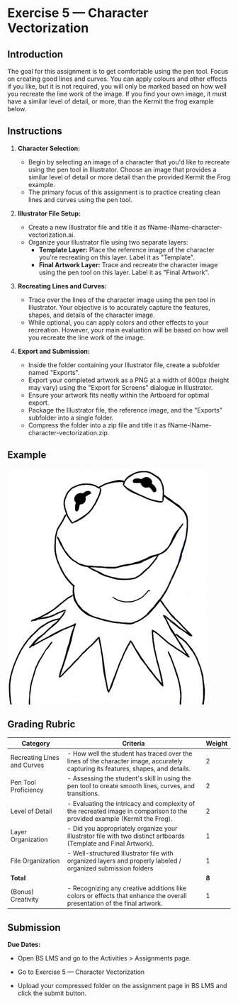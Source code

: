 # Exercise 5 — Character Vectorization

## Introduction

The goal for this assignment is to get comfortable using the pen tool. Focus on creating good lines and curves. You can apply colours and other effects if you like, but it is not required, you will only be marked based on how well you recreate the line work of the image. If you find your own image, it must have a similar level of detail, or more, than the Kermit the frog example below.

<ClientOnly>
  <Countdown date="2023-10-09">

## Instructions

1. **Character Selection:**

   - Begin by selecting an image of a character that you'd like to recreate using the pen tool in Illustrator. Choose an image that provides a similar level of detail or more detail than the provided Kermit the Frog example.
   - The primary focus of this assignment is to practice creating clean lines and curves using the pen tool.

2. **Illustrator File Setup:**

   - Create a new Illustrator file and title it as fName-lName-character-vectorization.ai.
   - Organize your Illustrator file using two separate layers:
     - **Template Layer:** Place the reference image of the character you're recreating on this layer. Label it as "Template".
     - **Final Artwork Layer:** Trace and recreate the character image using the pen tool on this layer. Label it as "Final Artwork".

3. **Recreating Lines and Curves:**

   - Trace over the lines of the character image using the pen tool in Illustrator. Your objective is to accurately capture the features, shapes, and details of the character image.
   - While optional, you can apply colors and other effects to your recreation. However, your main evaluation will be based on how well you recreate the line work of the image.

4. **Export and Submission:**

   - Inside the folder containing your Illustrator file, create a subfolder named "Exports".
   - Export your completed artwork as a PNG at a width of 800px (height may vary) using the "Export for Screens" dialogue in Illustrator.
   - Ensure your artwork fits neatly within the Artboard for optimal export.
   - Package the Illustrator file, the reference image, and the "Exports" subfolder into a single folder.
   - Compress the folder into a zip file and title it as fName-lName-character-vectorization.zip.

## Example

![Exercise example](./assets/kermit-the-frog.png)

## Grading Rubric

| Category                    | Criteria                                                                                                                         | Weight |
| --------------------------- | -------------------------------------------------------------------------------------------------------------------------------- | ------ |
| Recreating Lines and Curves | - How well the student has traced over the lines of the character image, accurately capturing its features, shapes, and details. | 2      |
| Pen Tool Proficiency        | - Assessing the student's skill in using the pen tool to create smooth lines, curves, and transitions.                           | 2      |
| Level of Detail             | - Evaluating the intricacy and complexity of the recreated image in comparison to the provided example (Kermit the Frog).        | 2      |
| Layer Organization          | - Did you appropriately organize your Illustrator file with two distinct artboards (Template and Final Artwork).                 | 1      |
| File Organization           | - Well-structured Illustrator file with organized layers and properly labeled / organized submission folders                     | 1      |
| **Total**                   |                                                                                                                                  | **8**  |
| (Bonus) Creativity          | - Recognizing any creative additions like colors or effects that enhance the overall presentation of the final artwork.          | 1      |

## Submission

**Due Dates:**

<Badge text="Section 300: Tuesday October 10th @5:00pm" />
<Badge type="error" text="Section 310: Monday October 9th @6:00pm" />

- Open BS LMS and go to the Activities > Assignments page.
- Go to Exercise 5 — Character Vectorization
- Upload your compressed folder on the assignment page in BS LMS and click the submit button.

  </Countdown>
</ClientOnly>
